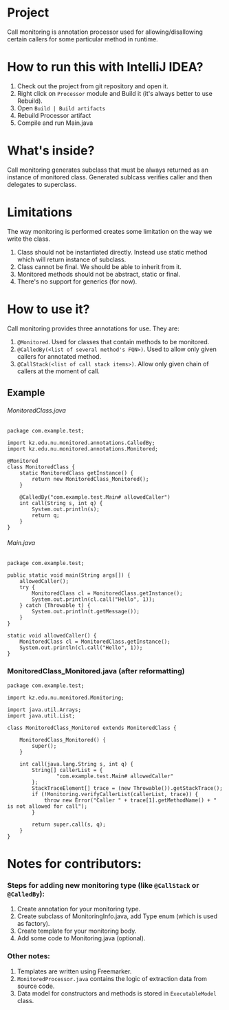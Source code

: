 # Project
Call monitoring is annotation processor used for allowing/disallowing certain callers for some particular method in runtime.

# How to run this with IntelliJ IDEA?

1. Check out the project from git repository and open it.
2. Right click on `Processor` module and Build it (it's always better to use Rebuild).
3. Open `Build | Build artifacts`
4. Rebuild Processor artifact
5. Compile and run Main.java

# What's inside?
Call monitoring generates subclass that must be always returned as an instance of monitored class. Generated sublcass verifies caller and then delegates to superclass.

# Limitations
The way monitoring is performed creates some limitation on the way we write the class.

1. Class should not be instantiated directly. Instead use static method which will return instance of subclass.
2. Class cannot be final. We should be able to inherit from it.
3. Monitored methods should not be abstract, static or final.
4. There's no support for generics (for now).

# How to use it?
Call monitoring provides three annotations for use. They are:

1. `@Monitored`. Used for classes that contain methods to be monitored.
2. `@CalledBy(<list of several method's FQN>)`. Used to allow only given callers for annotated method.
3. `@CallStack(<list of call stack items>)`. Allow only given chain of callers at the moment of call.

## Example
###### MonitoredClass.java
    package com.example.test;

    import kz.edu.nu.monitored.annotations.CalledBy;
    import kz.edu.nu.monitored.annotations.Monitored;

    @Monitored
    class MonitoredClass {
        static MonitoredClass getInstance() {
            return new MonitoredClass_Monitored();
        }

        @CalledBy("com.example.test.Main# allowedCaller")
        int call(String s, int q) {
            System.out.println(s);
            return q;
        }
    }

###### Main.java
    package com.example.test;

    public static void main(String args[]) {
        allowedCaller();
        try {
            MonitoredClass cl = MonitoredClass.getInstance();
            System.out.println(cl.call("Hello", 1));
        } catch (Throwable t) {
            System.out.println(t.getMessage());
        }
    }

    static void allowedCaller() {
        MonitoredClass cl = MonitoredClass.getInstance();
        System.out.println(cl.call("Hello", 1));
    }

### MonitoredClass_Monitored.java (after reformatting)
    package com.example.test;

    import kz.edu.nu.monitored.Monitoring;

    import java.util.Arrays;
    import java.util.List;

    class MonitoredClass_Monitored extends MonitoredClass {

        MonitoredClass_Monitored() {
            super();
        }

        int call(java.lang.String s, int q) {
            String[] callerList = {
                    "com.example.test.Main# allowedCaller"
            };
            StackTraceElement[] trace = (new Throwable()).getStackTrace();
            if (!Monitoring.verifyCallerList(callerList, trace)) {
                throw new Error("Caller " + trace[1].getMethodName() + " is not allowed for call");
            }

            return super.call(s, q);
        }
    }

# Notes for contributors:
### Steps for adding new monitoring type (like `@CallStack` or `@CalledBy`):

1. Create annotation for your monitoring type.
2. Create subclass of MonitoringInfo.java, add Type enum (which is used as factory).
3. Create template for your monitoring body.
4. Add some code to Monitoring.java (optional).

### Other notes:

1. Templates are written using Freemarker.
2. `MonitoredProcessor.java` contains the logic of extraction data from source code.
2. Data model for constructors and methods is stored in `ExecutableModel` class.
